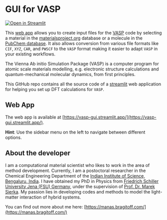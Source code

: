# GUI for VASP
[![Open in Streamlit](https://static.streamlit.io/badges/streamlit_badge_black_white.svg)](https://vasp-gui.streamlit.app/)

This [web app](https://vasp-gui.streamlit.app/) allows you to create input files for the [VASP](https://vasp.at) code by selecting a material in the [materialsproject.org](https://next-gen.materialsproject.org/) database or a molecule in the [PubChem database](https://pubchem.ncbi.nlm.nih.gov/).
It also allows conversion from various file formats like `CIF`, `XYZ`, `CAR`, and `PWSCF` to the `VASP` format making it easier to adapt `VASP` in your existing workflows. 

The Vienna Ab initio Simulation Package (VASP) is a computer program for atomic scale materials modelling, e.g. electronic structure calculations and quantum-mechanical molecular dynamics, from first principles.

This GitHub repo contains all the source code of a [streamlit](https://streamlit.io/) web application for helping you set up DFT calculations for `VASP`. 


## Web App
The web app is available at [https://vasp-gui.streamlit.app/](https://vasp-gui.streamlit.app/).

**Hint**: Use the sidebar menu on the left to navigate between different options.

## About the developer
I am a computational material scientist who likes to work in the area of method development. Currently, I am a postoctoral researcher in the Chemical Engineering Department of the [Indian Institute of Science, Bengaluru, India](https://iisc.ac.in). I have obtained my PhD in Physics from [Friedrich Schiller University Jena (FSU) Germany](https://www.uni-jena.de/), under the supervision of [Prof. Dr. Marek Sierka](https://www.cmsg.uni-jena.de/).
My passion lies in developing codes and methods to model the light-matter interaction of hybrid systems. 

You can find out more about me here: [https://manas.bragitoff.com/](https://manas.bragitoff.com/)
